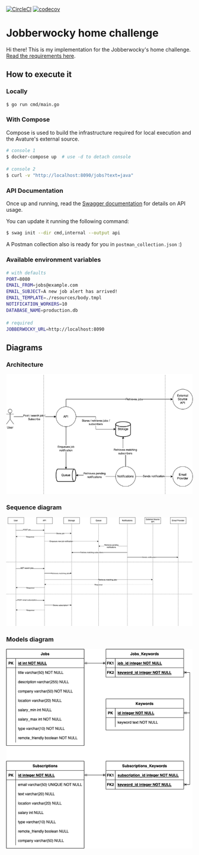 [![CircleCI](https://dl.circleci.com/status-badge/img/gh/ariel17/jobberwocky/tree/master.svg?style=shield&circle-token=6b545bde2030b76f9305af7fcc0c2aae8ac96f22)](https://dl.circleci.com/status-badge/redirect/gh/ariel17/jobberwocky/tree/master) [![codecov](https://codecov.io/gh/ariel17/jobberwocky/branch/master/graph/badge.svg?token=01YJEADES8)](https://codecov.io/gh/ariel17/jobberwocky)

# Jobberwocky home challenge

Hi there! This is my implementation for the Jobberwocky's home challenge. [Read
the requirements here](./docs/requirements.pdf).

## How to execute it

### Locally

```bash
$ go run cmd/main.go
```

### With Compose
Compose is used to build the infrastructure required for
local execution and the Avature's external source.

```bash
# console 1
$ docker-compose up  # use -d to detach console

# console 2
$ curl -v "http://localhost:8090/jobs?text=java"
```

### API Documentation
Once up and running, read the [Swagger 
documentation](http://localhost:8090/swagger/index.html) for details
on API usage.

You can update it running the following command:

```bash
$ swag init --dir cmd,internal --output api
```

A Postman collection also is ready for you in `postman_collection.json` :)

### Available environment variables

```bash
# with defaults
PORT=8080
EMAIL_FROM=jobs@example.com
EMAIL_SUBJECT=A new job alert has arrived!
EMAIL_TEMPLATE=./resources/body.tmpl
NOTIFICATION_WORKERS=10
DATABASE_NAME=production.db

# required
JOBBERWOCKY_URL=http://localhost:8090
```

## Diagrams

### Architecture

![architecture diagram](./docs/architecture.png)

### Sequence diagram

![sequence diagram](./docs/sequence.png)

### Models diagram

![models diagram](./docs/models.png)